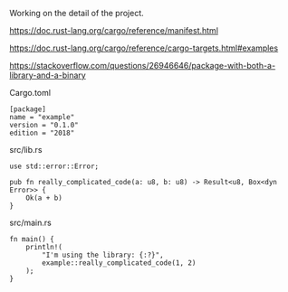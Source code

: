 Working on the detail of the project.


https://doc.rust-lang.org/cargo/reference/manifest.html

https://doc.rust-lang.org/cargo/reference/cargo-targets.html#examples


https://stackoverflow.com/questions/26946646/package-with-both-a-library-and-a-binary


Cargo.toml
```
[package]
name = "example"
version = "0.1.0"
edition = "2018"
```

src/lib.rs
```
use std::error::Error;

pub fn really_complicated_code(a: u8, b: u8) -> Result<u8, Box<dyn Error>> {
    Ok(a + b)
}
```
src/main.rs
```
fn main() {
    println!(
        "I'm using the library: {:?}",
        example::really_complicated_code(1, 2)
    );
}
```

